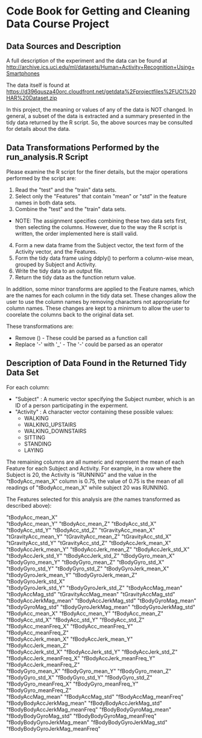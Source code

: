 # Code Book for Getting and Cleaning Data Course Project

## Data Sources and Description
A full description of the experiment and the data can be found at http://archive.ics.uci.edu/ml/datasets/Human+Activity+Recognition+Using+Smartphones

The data itself is found at
https://d396qusza40orc.cloudfront.net/getdata%2Fprojectfiles%2FUCI%20HAR%20Dataset.zip

In this project, the meaning or values of any of the data is NOT changed.  In general, a subset of the data is extracted and a summary presented in the tidy data returned by the R script.  So, the above sources may be consulted for details about the data.

## Data Transformations Performed by the run_analysis.R Script
Please examine the R script for the finer details, but the major operations performed by the script are: 

1. Read the "test" and the "train" data sets.
2. Select only the "Features" that contain "mean" or "std" in the feature names in both data sets.
3. Combine the "test" and the "train" data sets.
  * NOTE: The assignment specifies combining these two data sets first, then selecting the columns.  However, due to the way the R script is written, the order implemented here is staill valid.
4. Form a new data frame from the Subject vector, the text form of the Activity vector, and the Features.
5. Form the tidy data frame using ddply() to perform a column-wise mean, grouped by Subject and Activity.
6. Write the tidy data to an output file.
7. Return the tidy data as the function return value.

In addition, some minor transforms are applied to the Feature names, which are the names for each column in the tidy data set.  These changes allow the user to use the column names by removing characters not appropriate for column names.  These changes are kept to a minimum to allow the user to coorelate the columns back to the original data set.

These transformations are:

* Remove () - These could be parsed as a function call
* Replace '-' with '_'  - The '-' could be parsed as an operator

## Description of Data Found in the Returned Tidy Data Set

For each column:

* "Subject" : A numeric vector specifying the Subject number, which is an ID of a person participating in the experment.
* "Activity" : A character vector containing these possible values:
  * WALKING
  * WALKING_UPSTAIRS
  * WALKING_DOWNSTAIRS
  * SITTING
  * STANDING
  * LAYING

The remaining columns are all numeric and represent the mean of each Feature for each Subject and Activity.  For example, in a row where the Subject is 20, the Activity is "RUNNING" and the value in the "tBodyAcc_mean_X" column is 0.75, the value of 0.75 is the mean of all readings of "tBodyAcc_mean_X" while subject 20 was RUNNING.

The Features selected for this analysis are (the names transformed as described above):

"tBodyAcc_mean_X"              
"tBodyAcc_mean_Y"               "tBodyAcc_mean_Z"               "tBodyAcc_std_X"               
"tBodyAcc_std_Y"                "tBodyAcc_std_Z"                "tGravityAcc_mean_X"           
"tGravityAcc_mean_Y"            "tGravityAcc_mean_Z"            "tGravityAcc_std_X"            
"tGravityAcc_std_Y"             "tGravityAcc_std_Z"             "tBodyAccJerk_mean_X"          
"tBodyAccJerk_mean_Y"           "tBodyAccJerk_mean_Z"           "tBodyAccJerk_std_X"           
"tBodyAccJerk_std_Y"            "tBodyAccJerk_std_Z"            "tBodyGyro_mean_X"             
"tBodyGyro_mean_Y"              "tBodyGyro_mean_Z"              "tBodyGyro_std_X"              
"tBodyGyro_std_Y"               "tBodyGyro_std_Z"               "tBodyGyroJerk_mean_X"         
"tBodyGyroJerk_mean_Y"          "tBodyGyroJerk_mean_Z"          "tBodyGyroJerk_std_X"          
"tBodyGyroJerk_std_Y"           "tBodyGyroJerk_std_Z"           "tBodyAccMag_mean"             
"tBodyAccMag_std"               "tGravityAccMag_mean"           "tGravityAccMag_std"           
"tBodyAccJerkMag_mean"          "tBodyAccJerkMag_std"           "tBodyGyroMag_mean"            
"tBodyGyroMag_std"              "tBodyGyroJerkMag_mean"         "tBodyGyroJerkMag_std"         
"fBodyAcc_mean_X"               "fBodyAcc_mean_Y"               "fBodyAcc_mean_Z"              
"fBodyAcc_std_X"                "fBodyAcc_std_Y"                "fBodyAcc_std_Z"               
"fBodyAcc_meanFreq_X"           "fBodyAcc_meanFreq_Y"           "fBodyAcc_meanFreq_Z"          
"fBodyAccJerk_mean_X"           "fBodyAccJerk_mean_Y"           "fBodyAccJerk_mean_Z"          
"fBodyAccJerk_std_X"            "fBodyAccJerk_std_Y"            "fBodyAccJerk_std_Z"           
"fBodyAccJerk_meanFreq_X"       "fBodyAccJerk_meanFreq_Y"       "fBodyAccJerk_meanFreq_Z"      
"fBodyGyro_mean_X"              "fBodyGyro_mean_Y"              "fBodyGyro_mean_Z"             
"fBodyGyro_std_X"               "fBodyGyro_std_Y"               "fBodyGyro_std_Z"              
"fBodyGyro_meanFreq_X"          "fBodyGyro_meanFreq_Y"          "fBodyGyro_meanFreq_Z"         
"fBodyAccMag_mean"              "fBodyAccMag_std"               "fBodyAccMag_meanFreq"         
"fBodyBodyAccJerkMag_mean"      "fBodyBodyAccJerkMag_std"       "fBodyBodyAccJerkMag_meanFreq" 
"fBodyBodyGyroMag_mean"         "fBodyBodyGyroMag_std"          "fBodyBodyGyroMag_meanFreq"    
"fBodyBodyGyroJerkMag_mean"     "fBodyBodyGyroJerkMag_std"      "fBodyBodyGyroJerkMag_meanFreq"
> 
> 
